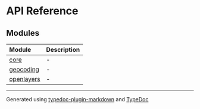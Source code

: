 # API Reference

## Modules

| Module | Description |
| :------ | :------ |
| [core](core/index.md) | - |
| [geocoding](geocoding/index.md) | - |
| [openlayers](openlayers/index.md) | - |

***

Generated using [typedoc-plugin-markdown](https://www.npmjs.com/package/typedoc-plugin-markdown) and [TypeDoc](https://typedoc.org/)

